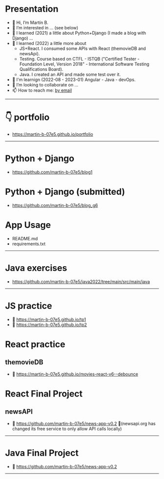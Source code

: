 # Presentation
- 👋 Hi, I’m Martín B.
- 👀 I’m interested in ... (see below)
- 🌱 I learned (2021) a little about Python+Django (I made a blog with Django) ...
- 🌱 I learned (2022) a little more about
    - JS+React. I consumed some APIs with React (themovieDB and newsApi).
    - Testing. Course based on CTFL - ISTQB  ("Certified Tester - Foundation Level, Version 2018" - International Software Testing Qualifications Board).
    - Java. I created an API and made some test over it.
- 👷 I'm learnign (2022-08 - 2023-01) Angular - Java - devOps.
- 💞️ I’m looking to collaborate on ...
- 📫 How to reach me: <a href="https://tinyurl.com/yc8c53kw" title="email" target="_blank">by email</a>
--------------------------------------------------
# 👇 portfolio
- https://martin-b-07e5.github.io/portfolio
--------------------------------------------------
# Python + Django
- https://github.com/martin-b-07e5/blog1

# Python + Django (submitted)
- https://github.com/martin-b-07e5/blog_g6

# App Usage
- README.md
- requirements.txt
--------------------------------------------------
# Java exercises
- https://github.com/martin-b-07e5/java2022/tree/main/src/main/java
--------------------------------------------------
# JS practice
- 🚀 https://martin-b-07e5.github.io/tp1
- 🚀 https://martin-b-07e5.github.io/tp2

# React practice
## themovieDB
- 🚀 https://martin-b-07e5.github.io/movies-react-v6--debounce

# React Final Project
## newsAPI
- 🚀 https://github.com/martin-b-07e5/news-app-v0.2 
👀(newsapi.org has changed its free service to only allow API calls locally)
--------------------------------------------------
# Java Final Project
- 🚀 https://github.com/martin-b-07e5/news-app-v0.2
--------------------------------------------------
